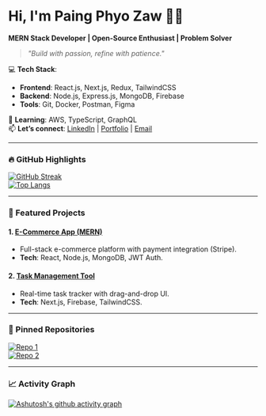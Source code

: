 # Hi, I'm Paing Phyo Zaw 👨‍💻  

**MERN Stack Developer | Open-Source Enthusiast | Problem Solver**  

> *"Build with passion, refine with patience."*  

💻 **Tech Stack**:  
- **Frontend**: React.js, Next.js, Redux, TailwindCSS  
- **Backend**: Node.js, Express.js, MongoDB, Firebase  
- **Tools**: Git, Docker, Postman, Figma  

🌱 **Learning**: AWS, TypeScript, GraphQL  
📫 **Let’s connect**: [LinkedIn]([https://www.linkedin.com/in/paing-phyo-zaw-650a4122a/]) | [Portfolio]([https://ppzdev.vercel.app/]) | [Email](mailto:[paingphyozaw037@gmail.com])  

---

### **🔥 GitHub Highlights**  
[![GitHub Streak](https://streak-stats.demolab.com?user=PaingPhyoZaw&theme=dark)](https://git.io/streak-stats)  
[![Top Langs](https://github-readme-stats.vercel.app/api/top-langs/?username=PaingPhyoZaw&layout=compact&theme=radical)](https://github.com/PaingPhyoZaw)  

---

### **🚀 Featured Projects**  
#### **1. [E-Commerce App (MERN)]([PROJECT_LINK])**  
- Full-stack e-commerce platform with payment integration (Stripe).  
- **Tech**: React, Node.js, MongoDB, JWT Auth.  

#### **2. [Task Management Tool]([PROJECT_LINK])**  
- Real-time task tracker with drag-and-drop UI.  
- **Tech**: Next.js, Firebase, TailwindCSS.  

---

### **📌 Pinned Repositories**  
[![Repo 1](https://github-readme-stats.vercel.app/api/pin/?username=PaingPhyoZaw&repo=[REPO_NAME]&theme=dark)]([REPO_LINK])  
[![Repo 2](https://github-readme-stats.vercel.app/api/pin/?username=PaingPhyoZaw&repo=[REPO_NAME]&theme=dark)]([REPO_LINK])  

---

### **📈 Activity Graph**  
[![Ashutosh's github activity graph](https://github-readme-activity-graph.vercel.app/graph?username=PaingPhyoZaw&theme=github)](https://github.com/PaingPhyoZaw)  
